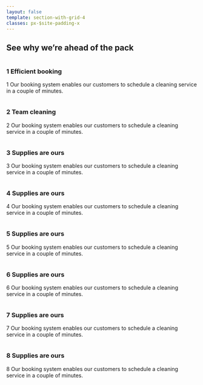 ```yaml
---
layout: false
template: section-with-grid-4
classes: px-$site-padding-x
---
```


## See why we’re ahead of the pack

<Image source="https://pinkpowerclean.com/wp-content/uploads/2021/09/rounded-rectangle.png" />

### 1 Efficient booking

1 Our booking system enables our customers to schedule
 a cleaning service in a couple of minutes.

<Image source="https://pinkpowerclean.com/wp-content/uploads/2021/09/rounded-rectangle.png" />

### 2 Team cleaning

2 Our booking system enables our customers to schedule a cleaning service in a couple of minutes.

<Image source="https://pinkpowerclean.com/wp-content/uploads/2021/09/rounded-rectangle.png" />

### 3 Supplies are ours

3 Our booking system enables our customers to schedule a cleaning service in a couple of minutes.


<Image source="https://pinkpowerclean.com/wp-content/uploads/2021/09/rounded-rectangle.png" />

### 4 Supplies are ours

4 Our booking system enables our customers to schedule a cleaning service in a couple of minutes.

<Image source="https://pinkpowerclean.com/wp-content/uploads/2021/09/rounded-rectangle.png" />

### 5 Supplies are ours

5 Our booking system enables our customers to schedule a cleaning service in a couple of minutes.


<Image source="https://pinkpowerclean.com/wp-content/uploads/2021/09/rounded-rectangle.png" />

### 6 Supplies are ours

6 Our booking system enables our customers to schedule a cleaning service in a couple of minutes.

<Image source="https://pinkpowerclean.com/wp-content/uploads/2021/09/rounded-rectangle.png" />

### 7 Supplies are ours

7 Our booking system enables our customers to schedule a cleaning service in a couple of minutes.

<Image source="https://pinkpowerclean.com/wp-content/uploads/2021/09/rounded-rectangle.png" />

### 8 Supplies are ours

8 Our booking system enables our customers to schedule a cleaning service in a couple of minutes.
